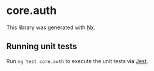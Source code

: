 # core.auth

This library was generated with [Nx](https://nx.dev).

## Running unit tests

Run `ng test core.auth` to execute the unit tests via [Jest](https://jestjs.io).

